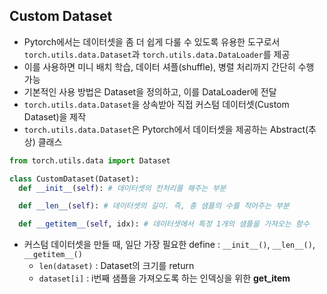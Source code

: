 ## Custom Dataset

- Pytorch에서는 데이터셋을 좀 더 쉽게 다룰 수 있도록 유용한 도구로서 `torch.utils.data.Dataset`과 `torch.utils.data.DataLoader`를 제공
- 이를 사용하면 미니 배치 학습, 데이터 셔플(shuffle), 병렬 처리까지 간단히 수행 가능
- 기본적인 사용 방법은 Dataset을 정의하고, 이를 DataLoader에 전달
- `torch.utils.data.Dataset`을 상속받아 직접 커스텀 데이터셋(Custom Dataset)을 제작
- `torch.utils.data.Dataset`은 Pytorch에서 데이터셋을 제공하는 Abstract(추상) 클래스

```python
from torch.utils.data import Dataset

class CustomDataset(Dataset): 
  def __init__(self): # 데이터셋의 전처리를 해주는 부분

  def __len__(self): # 데이터셋의 길이. 즉, 총 샘플의 수를 적어주는 부분

  def __getitem__(self, idx): # 데이터셋에서 특정 1개의 샘플을 가져오는 함수
```

- 커스텀 데이터셋을 만들 때, 일단 가장 필요한 define : `__init__()`, `__len__()`, `__getitem__()`
	- `len(dataset)` : Dataset의 크기를 return
	- `dataset[i]` : i번째 샘플을 가져오도록 하는 인덱싱을 위한 **get_item**